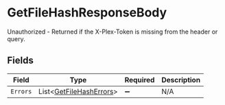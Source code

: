 # GetFileHashResponseBody

Unauthorized - Returned if the X-Plex-Token is missing from the header or query.


## Fields

| Field                                                                 | Type                                                                  | Required                                                              | Description                                                           |
| --------------------------------------------------------------------- | --------------------------------------------------------------------- | --------------------------------------------------------------------- | --------------------------------------------------------------------- |
| `Errors`                                                              | List<[GetFileHashErrors](../../Models/Requests/GetFileHashErrors.md)> | :heavy_minus_sign:                                                    | N/A                                                                   |